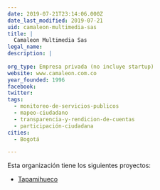 ```yaml
---
date: 2019-07-21T23:14:06.000Z
date_last_modified: 2019-07-21
uid: camaleon-multimedia-sas
title: |
  Camaleon Multimedia Sas
legal_name: 
description: |
  
org_type: Empresa privada (no incluye startup)
website: www.camaleon.com.co
year_founded: 1996
facebook: 
twitter: 
tags:
  - monitoreo-de-servicios-publicos
  - mapeo-ciudadano
  - transparencia-y-rendicion-de-cuentas
  - participación-ciudadana
cities: 
  - Bogotá

---
```


Esta organización tiene los siguientes proyectos:

- [Tapamihueco](/proyectos/tapamihueco)
